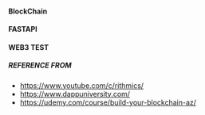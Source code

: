 #### BlockChain
#### FASTAPI
#### WEB3 TEST

##### REFERENCE FROM 
*   https://www.youtube.com/c/rithmics/
*   https://www.dappuniversity.com/
*   https://udemy.com/course/build-your-blockchain-az/
